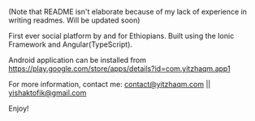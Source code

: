 (Note that README isn't elaborate because of my lack of experience in writing readmes. Will be updated soon)

First ever social platform by and for Ethiopians. Built using the Ionic Framework and Angular(TypeScript). 

Android application can be installed from https://play.google.com/store/apps/details?id=com.yitzhaqm.app1

For more information, contact me: contact@yitzhaqm.com || yishaktofik@gmail.com 

Enjoy!
